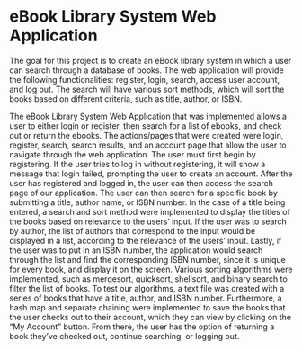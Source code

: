# eBook Library System Web Application

The goal for this project is to create an eBook library system in which a user can search through a database of books. The web application will provide the following functionalities: register, login, search, access user account, and log out. The search will have various sort methods, which will sort the books based on different criteria, such as title, author, or ISBN. 

The eBook Library System Web Application that was implemented allows a user to either login or register, then search for a list of ebooks, and check out or return the ebooks.  The actions/pages that were created were login, register, search, search results, and an account page that allow the user to navigate through the web application. The user must first begin by registering. If the user tries to log in without registering, it will show a message that login failed, prompting the user to create an account. After the user has registered and logged in, the user can then access the search page of our application. The user can then search for a specific book by submitting a title, author name, or ISBN number. In the case of a title being entered, a search and sort method were implemented to display the titles of the books based on relevance to the users’ input. If the user was to search by author, the list of authors that correspond to the input would be displayed in a list, according to the relevance of the users’ input. Lastly, if the user was to put in an ISBN number, the application would search through the list and find the corresponding ISBN number, since it is unique for every book, and display it on the screen. Various sorting algorithms were implemented, such as mergesort, quicksort, shellsort, and binary search to filter the list of books. To test our algorithms, a text file was created with a series of books that have a title, author, and ISBN number. Furthermore, a hash map and separate chaining were implemented to save the books that the user checks out to their account, which they can view by clicking on the “My Account” button. From there, the user has the option of returning a book they’ve checked out, continue searching, or logging out.
